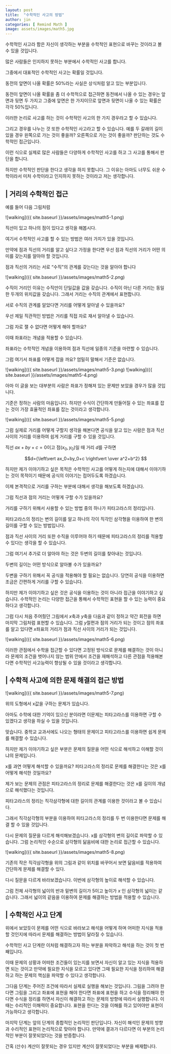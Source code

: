 ```yaml
---
layout: post
title:  "수학적인 사고의 방법"
author: jin
categories: [ Remind Math ]
image: assets/images/math5.jpg
---
```

수학적인 사고라 함은 자신이 생각하는 부분을 수학적인 표현으로 바꾸는 것이라고 볼 수 있을 것입니다.

많은 사람들은 인지하지 못하는 부분에서 수학적인 사고를 합니다. 

그중에서 대표적인 수학적인 사고는 확률일 것입니다.

동전의 앞면이 나올 확률은 50%라는 사실은 상식처럼 알고 있는 부분입니다.

동전이 앞면이 나올 확률을 좀 더 수학적으로 접근하면 동전에서 나올 수 있는 경우는 앞면과 뒷면 두 가지고 그중에 앞면은 한 가지이므로 앞면과 뒷면이 나올 수 있는 확률은 각각 50%입니다.

이러한 논리로 사고를 하는 것이 수학적인 사고의 한 가지 경우라고 할 수 있습니다.

그리고 경우를 나누는 것 또한 수학적인 사고라고 할 수 있습니다. 예를 두 갈래의 길이 있을 경우 왼쪽으로 가는 것이 좋을까? 오른쪽으로 가는 것이 좋을까? 판단하는 것도 수학적인 접근입니다.

이런 식으로 실제로 많은 사람들은 다양하게 수학적인 사고를 하고 그 사고를 통해서 판단을 합니다.

하지만 수학적인 판단을 한다고 생각을 하지 못합니다. 그 이유는 아마도 너무도 쉬운 수학이라서 미처 수학이라고 인지하지 못하는 것이라고 저는 생각합니다.



## | 거리의 수학적인 접근
예를 들어 다음 그림처럼  

![walking]({{ site.baseurl }}/assets/images/math5-1.png)

직선이 있고 하나의 점이 있다고 생각을 해봅시다. 

여기서 수학적인 사고를 할 수 있는 방법은 여러 가지가 있을 것입니다. 

만약에 점과 직선의 거리를 알고 싶다고 가정을 한다면 우선 점과 직선의 거리가 어떤 의미를 갖는지를 알아야 할 것입니다. 

점과 직선의 거리는 서로 “수직"의 관계를 갖는다는 것을 알아야 합니다 

![walking]({{ site.baseurl }}/assets/images/math5-2.png)

수직이 거리인 이유는 수직만이 단일값을 값을 갖습니다. 수직이 아닌 다른 거리는 동일한 두개의 위치값을 갖습니다. 그래서 거리는 수직의 관계에서 표현합니다.

서로 수직의 관계를 알았다면 거리를 어떻게 알아낼 수 있을까요? 



우선 제일 직관적인 방법은 거리를 직접 자로 재서 알아낼 수 있습니다. 

그럼 자로 잴 수 없다면 어떻게 해야 할까요? 

이때 좌표라는 개념을 적용할 수 있습니다. 

좌표라는 수학적인 개념을 이용하여 점과 직선에 일종의 기준을 마련할 수 있습니다. 



그럼 여기서 좌표를 어떻게 잡을 까요? 엄밀히 말해서 기준은 없습니다. 

![walking]({{ site.baseurl }}/assets/images/math5-3.png)
![walking]({{ site.baseurl }}/assets/images/math5-4.png)

아마 이 글을 보는 대부분의 사람은 좌표가 정해져 있는 문제만 보았을 경우가 많을 것입니다. 

기준은 정하는 사람의 마음입니다. 하지만 수식이 간단하게 만들어질 수 있는 좌표를 잡는 것이 가장 효율적인 좌표를 잡는 것이라고 생각합니다. 

![walking]({{ site.baseurl }}/assets/images/math5-5.png)

그럼 실제로 거리를 어떻게 구할지 생각을 해본다면 공식을 알고 있는 사람은 점과 직선 사이의 거리를 이용하여 쉽게 거리를 구할 수 있을 것입니다.

직선 $ax+by+c=0$이고 점$(x_0, y_0)$일 때 거리 $d$를 구하면

$$d={\left\vert ax_0+by_0+c \right\vert \over a^2+b^2} $$

하지만 제가 이야기하고 싶은 목적은 수학적인 사고를 어떻게 하는지에 대해서 이야기하는 것이 목적이기 때문에 공식의 이야기는 접어두도록 하겠습니다. 

이제 본격적으로 거리를 구하는 부분에 대해서 생각을 해보도록 하겠습니다.

그럼 직선과 점의 거리는 어떻게 구할 수가 있을까요?

거리를 구하기 위해서 사용할 수 있는 방법 중의 하나가 피타고라스의 정리입니다.

피타고라스의 정리는 변의 길이를 알고 하나의 각이 직각인 삼각형을 이용하여 한 변의 길이를 구할 수 있는 방법입니다.

점과 직선 사이의 거리 또한 수직을 이루어야 하기 때문에 피타고라스의 정리를 적용할 수 있다는 생각을 할 수 있습니다.

그럼 여기서 추가로 더 알아야 하는 것은 두변의 길이를 찾아내는 것입니다. 

두변의 길이는 어떤 방식으로 알아볼 수가 있을까요?

두변을 구하기 위해서 꼭 공식을 적용해야 할 필요는 없습니다. 당연히 공식을 이용하면 조금은 간편하게 거리를 구할 수 있습니다.

하지만 제가 이야기하고 싶은 것은 공식을 이용하는 것이 아니라 접근을 이야기하고 싶습니다. 수학적인 논리는 다양한 접근을 통해서 수학적인 표현을 할 수 있는 능력이 중요하다고 생각합니다.



그럼 다시 처음 주어줬던 그림에서 $x$축과 $y$축을 다음과 같이 정하고 약간 회전을 하면 마지막 그림처럼 표현할 수 있습니다. 그럼 $y$절편과 점의 거리가 되는 것이고 점의 좌표를 알고 있다면  $x$좌표의 거리가 점과 직선 사이의 거리가 되는 것입니다.

![walking]({{ site.baseurl }}/assets/images/math5-6.png)

이러한 관점에서 수학을 접근할 수 있다면 고정된 방식으로 문제를 해결하는 것이 아니라 문제의 조건을 벗어나지 않는 범위 안에서 조건을 재해석하고 다른 관점을 적용해본다면 수학적인 사고능력이 향상될 수 있을 것이라고 생각합니다.



## | 수학적 사고에 의한 문제 해결의 접근 방법

![walking]({{ site.baseurl }}/assets/images/math5-7.png)

위의 도형에서 x값을 구하는 문제가 있습니다.

아마도 수학에 대한 기억이 있으신 분이라면 이문제는 피타고라스를 이용하면 구할 수 있겠다고 생각을 하실 수 있을 것입니다.

맞습니다. 중학교 교과서에도 나오는 형태의 문제이고 피타고라스를 이용하면 쉽게 문제를 해결할 수 있습니다.

하지만 제가 이야기하고 싶은 부분은 문제의 질문을 어떤 식으로 해석하고 이해할 것이냐의 문제입니다.

x를 과연 어떻게 해석할 수 있을까요? 피타고라스의 정리로 문제를 해결한다는 것은 x를 어떻게 해석한 것일까요?

제가 보는 문제의 관점은 피타고라스의 정리로 문제를 해결한다는 것은 x를 길이의 개념으로 해석했다는 것입니다.

피타고라스의 정리는 직각삼각형에 대한 길이의 관계를 이용한 것이라고 볼 수 있습니다.

그래서 직각삼각형의 부분을 이용하여 피타고라스의 정리를 두 번 이용한다면 문제를 해결 할 수 있을 것입니다.



다시 문제의 질문을 다르게 해석해보겠습니다. x를 삼각형의 변의 길이로 파악할 수 있습니다. 그럼 논리적인 수순으로 삼각형의 닮음비에 대한 논리로 접근할 수 있습니다.

![walking]({{ site.baseurl }}/assets/images/math5-8.png)

기존의 작은 직각삼각형을 위의 그림과 같이 위치를 바꾸어서 보면 닮음비를 적용하여 간단하게 문제를 해결할 수 있다.



다시 질문을 다르게 바라보겠습니다. 이번에 삼각형의 높이로 해석할 수 있습니다.

그럼 전체 사각형의 넓이의 반과 밑변의 길이가 5이고 높이가 $x$ 인 삼각형의 넓이는 같습니다. 그래서 넓이의 같음을 이용하여 문제를 해결하는 방법을 적용할 수 있습니다.



## | 수학적인 사고 단계
위에서 보았듯이 문제를 어떤 식으로 바라보고 해석을 어떻게 하며 어떠한 지식을 적용할 것인지에 따라서 문제를 해결하는 방법이 달라질 수 있습니다.

수학적인 사고 단계란 이처럼 해결하고자 하는 부분을 파악하고 해석을 하는 것이 첫 번째입니다.

이때 문제의 상황과 어떠한 조건들이 있는지를 보면서 자신이 알고 있는 지식을 적용하면 되는 것이고 만약에 필요한 지식을 모르고 있다면 그때 필요한 지식을 정리하여 해결하고 하는 문제의 핵심을 파악할 수 있다고 생각합니다.

그다음 단계는 주어진 조건에 따라서 실제로 실행을 해보는 것입니다. 그림을 그려야 한다면 그림을 그리고 좌표에 표현을 해야 한다면 좌표에 표현을 하고 수식을 정리해야 한다면 수식을 정리를 하면서 자신이 해결하고 하는 문제의 방향에 따라서 실행합니다. 이 때는 수리적인 이해력이 중요합니다.  표현을 한다는 것을 이해를 하고 있어야만 표현이 가능하다고 생각합니다.

마지막 단계는 앞의 단계의 종합적인 논리적인 판단입니다. 자신이 해석인 문제의 방향과 수리적인 표현이 논리적으로 맞아야 합니다. 만약에 결과가 다르다면 이 부분의 논리적인 부분이 잘못되었다는 것을 반증합니다.

간혹 (산수) 계산이 잘못되는 경우 있지만 계산이 잘못되었다는 부분을 배재합니다.

